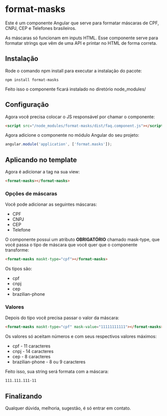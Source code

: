 # format-masks
Este é um componente Angular que serve para formatar máscaras de CPF, CNPJ, CEP e Telefones brasileiros.

As máscaras só funcionam em inputs HTML. Esse componente serve para formatar strings que vêm de uma API e printar no HTML de forma correta.

## Instalação

Rode o comando npm install para executar a instalação do pacote:

```
npm install format-masks
```

Feito isso o componente ficará instalado no diretório node_modules/

## Configuração

Agora você precisa colocar o JS responsável por chamar o componente:

```html
<script src="/node_modules/format-masks/dist/faq.component.js"></script>
```

Agora adicione o componente no módulo Angular do seu projeto:

```javascript
angular.module('application', ['format.masks']);
```

## Aplicando no template

Agora é adicionar a tag na sua view:

```html
<format-masks></format-masks>
```

### Opções de máscaras

Você pode adicionar as seguintes máscaras:

* CPF
* CNPJ
* CEP
* Telefone

O componente possui um atributo **OBRIGATÓRIO** chamado mask-type, que você passa o tipo de máscara que você quer que o componente transforme:

```html
<format-masks maskt-type="cpf"></format-masks>
```

Os tipos são:

* cpf
* cnpj
* cep
* brazilian-phone

### Valores

Depois do tipo você precisa passar o valor da máscara:

```html
<format-masks maskt-type="cpf" mask-value="11111111111"></format-masks>
```

Os valores só aceitam números e com seus respectivos valores máximos:

* cpf - 11 caracteres
* cnpj - 14 caracteres
* cep - 8 caracteres
* brazilian-phone - 8 ou 9 caracteres

Feito isso, sua string será formata com a máscara:

```html
111.111.111-11
```

## Finalizando

Qualquer dúvida, melhoria, sugestão, é só entrar em contato.
